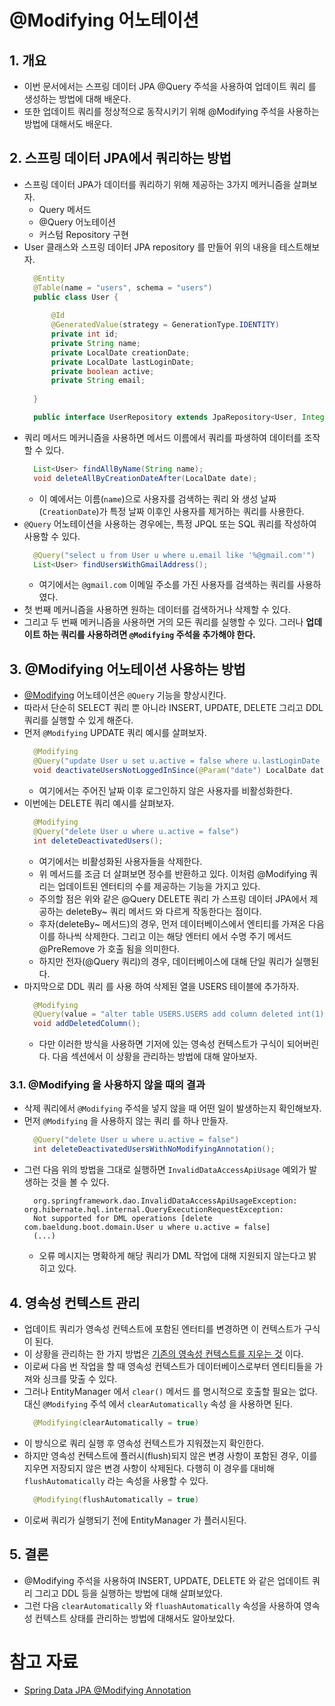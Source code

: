 # @Modifying 어노테이션

## 1. 개요
* 이번 문서에서는 스프링 데이터 JPA @Query 주석을 사용하여 업데이트 쿼리 를 생성하는 방법에 대해 배운다.
* 또한 업데이트 쿼리를 정상적으로 동작시키기 위해 @Modifying 주석을 사용하는 방법에 대해서도 배운다.  

## 2. 스프링 데이터 JPA에서 쿼리하는 방법
* 스프링 데이터 JPA가 데이터를 쿼리하기 위해 제공하는 3가지 메커니즘을 살펴보자.
    * Query 메서드
    * @Query 어노테이션
    * 커스텀 Repository 구현
* User 클래스와 스프링 데이터 JPA repository 를 만들어 위의 내용을 테스트해보자.
  ```java
    @Entity
    @Table(name = "users", schema = "users")
    public class User {
    
        @Id
        @GeneratedValue(strategy = GenerationType.IDENTITY)
        private int id;
        private String name;
        private LocalDate creationDate;
        private LocalDate lastLoginDate;
        private boolean active;
        private String email;
    
    }
  ```
  ```java
    public interface UserRepository extends JpaRepository<User, Integer> {}
  ```
* 쿼리 메서드 메커니즘을 사용하면 메서드 이름에서 쿼리를 파생하여 데이터를 조작할 수 있다.
  ```java
    List<User> findAllByName(String name);
    void deleteAllByCreationDateAfter(LocalDate date);
  ```
  * 이 예에서는 이름(`name`)으로 사용자를 검색하는 쿼리 와 생성 날짜(`CreationDate`)가 특정 날짜 이후인 사용자를 제거하는 쿼리를 사용한다.
* `@Query` 어노테이션을 사용하는 경우에는, 특정 JPQL 또는 SQL 쿼리를 작성하여 사용할 수 있다.
  ```java
    @Query("select u from User u where u.email like '%@gmail.com'")
    List<User> findUsersWithGmailAddress();
  ```
  * 여기에서는 `@gmail.com` 이메일 주소를 가진 사용자를 검색하는 쿼리를 사용하였다.
* 첫 번째 메커니즘을 사용하면 원하는 데이터를 검색하거나 삭제할 수 있다. 
* 그리고 두 번째 메커니즘을 사용하면 거의 모든 쿼리를 실행할 수 있다. 그러나 **업데이트 하는 쿼리를 사용하려면 `@Modifying` 주석을 추가해야 한다.**


## 3. @Modifying 어노테이션 사용하는 방법
* [@Modifying](https://docs.spring.io/spring-data/jpa/docs/current/api/org/springframework/data/jpa/repository/Modifying.html) 어노테이션은 `@Query` 기능을 향상시킨다.
* 따라서 단순히 SELECT 쿼리 뿐 아니라 INSERT, UPDATE, DELETE 그리고 DDL 쿼리를 실행할 수 있게 해준다.
* 먼저 `@Modifying` UPDATE 쿼리 예시를 살펴보자.
  ```java
    @Modifying
    @Query("update User u set u.active = false where u.lastLoginDate < :date")
    void deactivateUsersNotLoggedInSince(@Param("date") LocalDate date);
  ```
  * 여기에서는 주어진 날짜 이후 로그인하지 않은 사용자를 비활성화한다.
* 이번에는 DELETE 쿼리 예시를 살펴보자.
  ```java
    @Modifying
    @Query("delete User u where u.active = false")
    int deleteDeactivatedUsers();
  ```
  * 여기에서는 비활성화된 사용자들을 삭제한다. 
  * 위 메서드를 조금 더 살펴보면 정수를 반환하고 있다. 이처럼 @Modifying 쿼리는 업데이트된 엔터티의 수를 제공하는 기능을 가지고 있다.
  * 주의할 점은 위와 같은 @Query DELETE 쿼리 가 스프링 데이터 JPA에서 제공하는 deleteBy~ 쿼리 메서드 와 다르게 작동한다는 점이다.
  * 후자(deleteBy~ 메서드)의 경우, 먼저 데이터베이스에서 엔티티를 가져온 다음 이를 하나씩 삭제한다. 그리고 이는 해당 엔터티 에서 수명 주기 메서드 @PreRemove 가 호출 됨을 의미한다.
  * 하지만 전자(@Query 쿼리)의 경우, 데이터베이스에 대해 단일 쿼리가 실행된다.
* 마지막으로 DDL 쿼리 를 사용 하여 삭제된 열을 USERS 테이블에 추가하자.
  ```java
    @Modifying
    @Query(value = "alter table USERS.USERS add column deleted int(1) not null default 0", nativeQuery = true)
    void addDeletedColumn();
  ```
  * 다만 이러한 방식을 사용하면 기저에 있는 영속성 컨텍스트가 구식이 되어버린다. 다음 섹션에서 이 상황을 관리하는 방법에 대해 알아보자.

### 3.1. @Modifying 을 사용하지 않을 때의 결과
* 삭제 쿼리에서 `@Modifying` 주석을 넣지 않을 때 어떤 일이 발생하는지 확인해보자.
* 먼저 `@Modifying` 을 사용하지 않는 쿼리 를 하나 만들자.
  ```java
    @Query("delete User u where u.active = false")
    int deleteDeactivatedUsersWithNoModifyingAnnotation();
  ```
* 그런 다음 위의 방법을 그대로 실행하면 `InvalidDataAccessApiUsage` 예외가 발생하는 것을 볼 수 있다.
  ```shell
    org.springframework.dao.InvalidDataAccessApiUsageException: org.hibernate.hql.internal.QueryExecutionRequestException: 
    Not supported for DML operations [delete com.baeldung.boot.domain.User u where u.active = false]
    (...)
  ```
  * 오류 메시지는 명확하게 해당 쿼리가 DML 작업에 대해 지원되지 않는다고 밝히고 있다.
  

## 4. 영속성 컨텍스트 관리
* 업데이트 쿼리가 영속성 컨텍스트에 포함된 엔터티를 변경하면 이 컨텍스트가 구식이 된다. 
* 이 상황을 관리하는 한 가지 방법은 [기존의 영속성 컨텍스트를 지우는 것](https://docs.oracle.com/javaee/7/api/javax/persistence/EntityManager.html#clear--) 이다.
* 이로써 다음 번 작업을 할 때 영속성 컨텍스트가 데이터베이스로부터 엔티티들을 가져와 싱크를 맞출 수 있다.
* 그러나 EntityManager 에서 `clear()` 메서드 를 명시적으로 호출할 필요는 없다. 대신 `@Modifying` 주석 에서 `clearAutomatically` 속성 을 사용하면 된다.
    ```java
      @Modifying(clearAutomatically = true)
    ```
* 이 방식으로 쿼리 실행 후 영속성 컨텍스트가 지워졌는지 확인한다.
* 하지만 영속성 컨텍스트에 플러시(flush)되지 않은 변경 사항이 포함된 경우, 이를 지우면 저장되지 않은 변경 사항이 삭제된다. 다행히 이 경우를 대비해 `flushAutomatically` 라는 속성을 사용할 수 있다.
    ```java
      @Modifying(flushAutomatically = true)
    ```
* 이로써 쿼리가 실행되기 전에 EntityManager 가 플러시된다.


## 5. 결론
* @Modifying 주석을 사용하여 INSERT, UPDATE, DELETE 와 같은 업데이트 쿼리 그리고 DDL 등을 실행하는 방법에 대해 살펴보았다.
* 그런 다음 `clearAutomatically` 와 `fluashAutomatically` 속성을 사용하여 영속성 컨텍스트 상태를 관리하는 방법에 대해서도 알아보았다. 

# 참고 자료

* [Spring Data JPA @Modifying Annotation](https://www.baeldung.com/spring-data-jpa-modifying-annotation)
